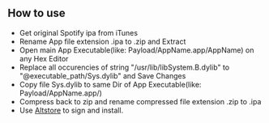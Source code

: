 How to use
------

* Get original Spotify ipa from iTunes
* Rename App file extension .ipa to .zip and Extract
* Open main App Executable(like: Payload/AppName.app/AppName) on any Hex Editor
* Replace all occurencies of string "/usr/lib/libSystem.B.dylib" to "@executable_path/Sys.dylib" and Save Changes
* Copy file Sys.dylib to same Dir of App Executable(like: Payload/AppName.app/)
* Compress back to zip and rename compressed file extension .zip to .ipa
* Use [Altstore](https://altstore.io) to sign and install.
